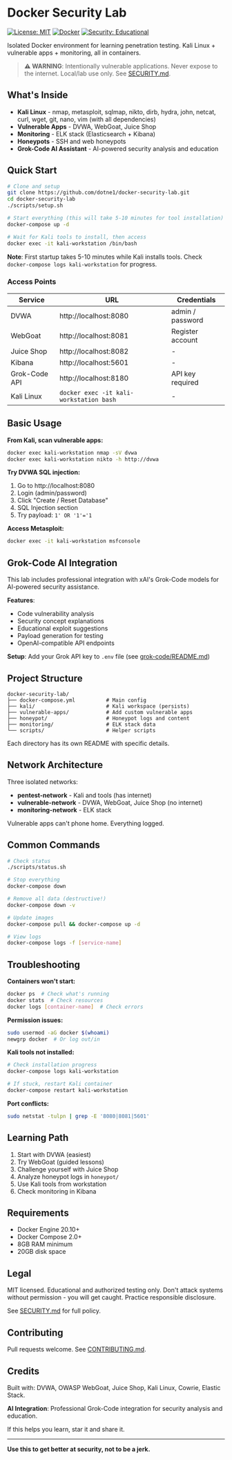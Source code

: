 # Docker Security Lab

[![License: MIT](https://img.shields.io/badge/License-MIT-yellow.svg)](https://opensource.org/licenses/MIT)
[![Docker](https://img.shields.io/badge/Docker-Required-blue.svg)](https://www.docker.com/)
[![Security: Educational](https://img.shields.io/badge/Security-Educational%20Only-red.svg)](SECURITY.md)

Isolated Docker environment for learning penetration testing. Kali Linux + vulnerable apps + monitoring, all in containers.

> **⚠️ WARNING**: Intentionally vulnerable applications. Never expose to the internet. Local/lab use only. See [SECURITY.md](SECURITY.md).

## What's Inside

- **Kali Linux** - nmap, metasploit, sqlmap, nikto, dirb, hydra, john, netcat, curl, wget, git, nano, vim (with all dependencies)
- **Vulnerable Apps** - DVWA, WebGoat, Juice Shop
- **Monitoring** - ELK stack (Elasticsearch + Kibana)
- **Honeypots** - SSH and web honeypots
- **Grok-Code AI Assistant** - AI-powered security analysis and education

## Quick Start

```bash
# Clone and setup
git clone https://github.com/dotne1/docker-security-lab.git
cd docker-security-lab
./scripts/setup.sh

# Start everything (this will take 5-10 minutes for tool installation)
docker-compose up -d

# Wait for Kali tools to install, then access
docker exec -it kali-workstation /bin/bash
```

**Note**: First startup takes 5-10 minutes while Kali installs tools. Check `docker-compose logs kali-workstation` for progress.

### Access Points

| Service | URL | Credentials |
|---------|-----|-------------|
| DVWA | http://localhost:8080 | admin / password |
| WebGoat | http://localhost:8081 | Register account |
| Juice Shop | http://localhost:8082 | - |
| Kibana | http://localhost:5601 | - |
| Grok-Code API | http://localhost:8180 | API key required |
| Kali Linux | `docker exec -it kali-workstation bash` | - |

## Basic Usage

**From Kali, scan vulnerable apps:**
```bash
docker exec kali-workstation nmap -sV dvwa
docker exec kali-workstation nikto -h http://dvwa
```

**Try DVWA SQL injection:**
1. Go to http://localhost:8080
2. Login (admin/password)
3. Click "Create / Reset Database"
4. SQL Injection section
5. Try payload: `1' OR '1'='1`

**Access Metasploit:**
```bash
docker exec -it kali-workstation msfconsole
```

## Grok-Code AI Integration

This lab includes professional integration with xAI's Grok-Code models for AI-powered security assistance.

**Features**:
- Code vulnerability analysis
- Security concept explanations  
- Educational exploit suggestions
- Payload generation for testing
- OpenAI-compatible API endpoints

**Setup**: Add your Grok API key to `.env` file (see [grok-code/README.md](grok-code/README.md))

## Project Structure

```
docker-security-lab/
├── docker-compose.yml          # Main config
├── kali/                       # Kali workspace (persists)
├── vulnerable-apps/            # Add custom vulnerable apps
├── honeypot/                   # Honeypot logs and content
├── monitoring/                 # ELK stack data
└── scripts/                    # Helper scripts
```

Each directory has its own README with specific details.

## Network Architecture

Three isolated networks:
- **pentest-network** - Kali and tools (has internet)
- **vulnerable-network** - DVWA, WebGoat, Juice Shop (no internet)
- **monitoring-network** - ELK stack

Vulnerable apps can't phone home. Everything logged.

## Common Commands

```bash
# Check status
./scripts/status.sh

# Stop everything
docker-compose down

# Remove all data (destructive!)
docker-compose down -v

# Update images
docker-compose pull && docker-compose up -d

# View logs
docker-compose logs -f [service-name]
```

## Troubleshooting

**Containers won't start:**
```bash
docker ps  # Check what's running
docker stats  # Check resources
docker logs [container-name]  # Check errors
```

**Permission issues:**
```bash
sudo usermod -aG docker $(whoami)
newgrp docker  # Or log out/in
```

**Kali tools not installed:**
```bash
# Check installation progress
docker-compose logs kali-workstation

# If stuck, restart Kali container
docker-compose restart kali-workstation
```

**Port conflicts:**
```bash
sudo netstat -tulpn | grep -E '8080|8081|5601'
```

## Learning Path

1. Start with DVWA (easiest)
2. Try WebGoat (guided lessons)
3. Challenge yourself with Juice Shop
4. Analyze honeypot logs in `honeypot/`
5. Use Kali tools from workstation
6. Check monitoring in Kibana

## Requirements

- Docker Engine 20.10+
- Docker Compose 2.0+
- 8GB RAM minimum
- 20GB disk space

## Legal

MIT licensed. Educational and authorized testing only. Don't attack systems without permission - you will get caught. Practice responsible disclosure.

See [SECURITY.md](SECURITY.md) for full policy.

## Contributing

Pull requests welcome. See [CONTRIBUTING.md](CONTRIBUTING.md).

## Credits

Built with: DVWA, OWASP WebGoat, Juice Shop, Kali Linux, Cowrie, Elastic Stack.

**AI Integration**: Professional Grok-Code integration for security analysis and education.

If this helps you learn, star it and share it.

---

**Use this to get better at security, not to be a jerk.**
